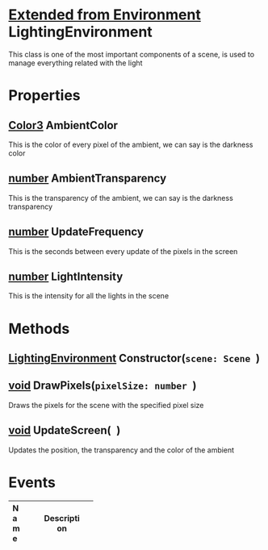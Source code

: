 # [Extended from Environment](Environment.md) LightingEnvironment 
This class is one of the most important components of a scene, is used to manage everything related with the light 
	 
# Properties

## [Color3](Color3.md) AmbientColor
This is the color of every pixel of the ambient, we can say is the darkness color
		
## [number](number.md) AmbientTransparency
This is the transparency of the ambient, we can say is the darkness transparency
		
## [number](number.md) UpdateFrequency
This is the seconds between every update of the pixels in the screen
		
## [number](number.md) LightIntensity
This is the intensity for all the lights in the scene



# Methods

## [LightingEnvironment](LightingEnvironment.md) Constructor(`scene: Scene `) 
 
## [void](https://create.roblox.com/docs/scripting/luau/nil) DrawPixels(`pixelSize: number `) 
 Draws the pixels for the scene with the specified pixel size
	
## [void](https://create.roblox.com/docs/scripting/luau/nil) UpdateScreen(` `) 
 Updates the position, the transparency and the color of the ambient
	

# Events
|<div style="width:20%; max-size: 20%">Name</div>|<div style="width:80%; max-size: 80%">Description</div>|
|---|---|




